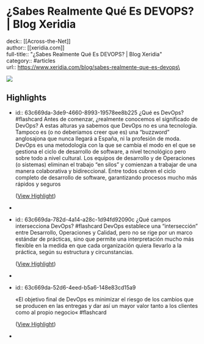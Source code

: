 # ¿Sabes Realmente Qué Es DEVOPS? | Blog Xeridia

deck:: [[Across-the-Net]]\
author:: [[xeridia.com]]\
full-title:: "¿Sabes Realmente Qué Es DEVOPS? | Blog Xeridia"\
category:: #articles\
url:: https://www.xeridia.com/blog/sabes-realmente-que-es-devops\

![](https://readwise-assets.s3.amazonaws.com/static/images/article0.00998d930354.png)
## Highlights
- id:: 63c669da-3de9-4660-8993-19578ee8b225
   ¿Qué es DevOps? #flashcard 
    Antes de comenzar, ¿realmente conocemos el significado de DevOps? A estas alturas ya sabemos que DevOps no es una tecnología. Tampoco es (o no deberíamos creer que es) una “buzzword” anglosajona que nunca llegará a España, ni la profesión de moda.
     DevOps es una metodología con la que se cambia el modo en el que se gestiona el ciclo de desarrollo de software, a nivel tecnológico pero sobre todo a nivel cultural. Los equipos de desarrollo y de Operaciones (o sistemas) eliminan el trabajo “en silos” y comienzan a trabajar de una manera colaborativa y bidireccional. Entre todos cubren el ciclo completo de desarrollo de software, garantizando procesos mucho más rápidos y seguros
  
    ([View Highlight](https://instapaper.com/read/1436144907/17176457))
-
- id:: 63c669da-782d-4a14-a28c-1d94fd92090c
   ¿Qué campos intersecciona DevOps? #flashcard 
    DevOps establece una “intersección” entre Desarrollo, Operaciones y Calidad, pero no se rige por un marco estándar de prácticas, sino que permite una interpretación mucho más flexible en la medida en que cada organización quiera llevarlo a la práctica, según su estructura y circunstancias.
  
    ([View Highlight](https://instapaper.com/read/1436144907/17176464))
-
- id:: 63c669da-52d6-4eed-b5a6-148e83cd15a9
  
  «El objetivo final de DevOps es minimizar el riesgo de los cambios que se producen en las entregas y dar así un mayor valor tanto a los clientes como al propio negocio« #flashcard 
  
  
    ([View Highlight](https://instapaper.com/read/1436144907/17176466))
-